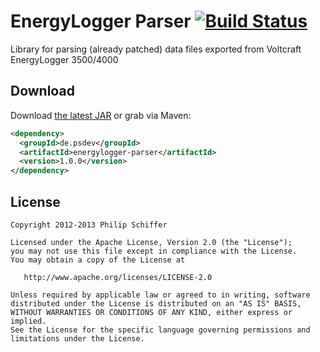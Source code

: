 EnergyLogger Parser [![Build Status](https://secure.travis-ci.org/PSDev/energylogger-parser.png?branch=master)](https://travis-ci.org/PSDev/energylogger-parser)
===================

Library for parsing (already patched) data files exported from Voltcraft EnergyLogger 3500/4000



Download
--------

Download [the latest JAR][1] or grab via Maven:

```xml
<dependency>
  <groupId>de.psdev</groupId>
  <artifactId>energylogger-parser</artifactId>
  <version>1.0.0</version>
</dependency>
```

License
-------

    Copyright 2012-2013 Philip Schiffer

    Licensed under the Apache License, Version 2.0 (the "License");
    you may not use this file except in compliance with the License.
    You may obtain a copy of the License at

       http://www.apache.org/licenses/LICENSE-2.0

    Unless required by applicable law or agreed to in writing, software
    distributed under the License is distributed on an "AS IS" BASIS,
    WITHOUT WARRANTIES OR CONDITIONS OF ANY KIND, either express or implied.
    See the License for the specific language governing permissions and
    limitations under the License.
    
[1]: http://repository.sonatype.org/service/local/artifact/maven/redirect?r=central-proxy&g=de.psdev&a=energylogger-parser&v=LATEST
